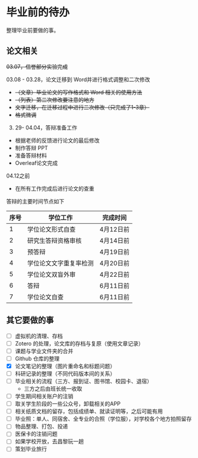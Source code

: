 # 毕业前的待办


整理毕业前要做的事。

<!--more-->

## 论文相关

~~03.07，信誉部分实验完成~~

03.08 - 03.28，论文迁移到 Word并进行格式调整和二次修改

- ~~（文章）毕业论文的写作格式和 Word 相关的使用方法~~
- ~~（列表）第二次修改要注意的地方~~
- ~~文字迁移，在迁移过程中进行二次修改（只完成了1-3章）~~
- ~~格式微调~~

3. 29- 04.04，答辩准备工作

- 根据老师的反馈进行论文的最后修改
- 制作答辩 PPT 
- 准备答辩材料
- Overleaf论文完成

04.12之前

- 在所有工作完成后进行论文的查重

答辩的主要时间节点如下

| 序号 | 学位工作               | 完成时间  |
| ---- | ---------------------- | --------- |
| 1    | 学位论文形式自查       | 4月12日前 |
| 2    | 研究生答辩资格审核     | 4月14日前 |
| 3    | 预答辩                 | 4月19日前 |
| 4    | 学位论文文字重复率检测 | 4月20日前 |
| 5    | 学位论文双盲外审       | 4月22日前 |
| 6    | 答辩                   | 6月11日前 |
| 7    | 学位论文自查           | 6月11日前 |

## 其它要做的事

- [ ] 虚拟机的清理、存档
- [ ] Zotero 的处理，论文库的存档与复原（使用文章记录）
- [ ] 课题与学业文件夹的合并
- [ ] Github 仓库的整理
- [x] 论文笔记的整理（图片重命名和标题问题）
- [ ] 科研记录的整理（不同代码版本间的关系）
- [ ] 毕业相关的流程（三方、报到证、图书馆、校园卡、退宿）
  - 三方之后由班长统一收取
- [ ] 学生期间相关账户的注销
- [ ] 取关学生阶段的一些公众号，卸载相关的APP
- [ ] 相关纸质文档的留存，包括成绩单、就读证明等，之后可能有用
- [ ] 毕业照：单人、同宿舍、全专业的合照（学位服），对学校各个地方拍照留存
- [ ] 物品整理、打包、投递
- [ ] 医保卡的注销问题
- [ ] 如果学校开放，去昌黎玩一趟
- [ ] 策划毕业旅行
